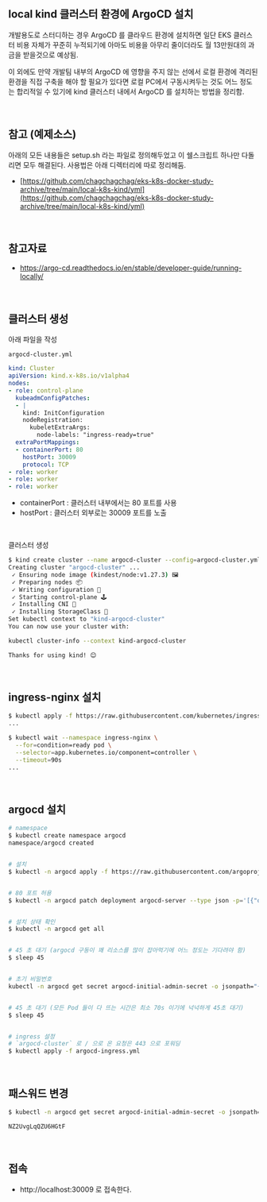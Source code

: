 ## local kind 클러스터 환경에 ArgoCD 설치

개발용도로 스터디하는 경우 ArgoCD 를 클라우드 환경에 설치하면 일단 EKS 클러스터 비용 자체가 꾸준히 누적되기에 아마도 비용을 아무리 줄이더라도 월 13만원대의 과금을 받을것으로 예상됨.<br>

이 외에도 만약 개발팀 내부의 ArgoCD 에 영향을 주지 않는 선에서 로컬 환경에 격리된 환경을 직접 구축을 해야 할 필요가 있다면 로컬 PC에서 구동시켜두는 것도 어느 정도는 합리적일 수 있기에 kind 클러스터 내에서 ArgoCD 를 설치하는 방법을 정리함.<br>

<Br>



## 참고 (예제소스)

아래의 모든 내용들은 setup.sh 라는 파일로 정의해두었고 이 쉘스크립트 하나만 다돌리면 모두 해결된다. 사용법은 아래 디렉터리에 따로 정리해둠.

- [https://github.com/chagchagchag/eks-k8s-docker-study-archive/tree/main/local-k8s-kind/yml](https://github.com/chagchagchag/eks-k8s-docker-study-archive/tree/main/local-k8s-kind/yml)

<br>



## 참고자료

- https://argo-cd.readthedocs.io/en/stable/developer-guide/running-locally/

<br>



## 클러스터 생성

아래 파일을 작성

`argocd-cluster.yml`

```yaml
kind: Cluster
apiVersion: kind.x-k8s.io/v1alpha4
nodes:
- role: control-plane
  kubeadmConfigPatches:
  - |
    kind: InitConfiguration
    nodeRegistration:
      kubeletExtraArgs:
        node-labels: "ingress-ready=true"
  extraPortMappings:
  - containerPort: 80
    hostPort: 30009
    protocol: TCP
- role: worker
- role: worker
- role: worker
```

- containerPort : 클러스터 내부에서는 80 포트를 사용
- hostPort : 클러스터 외부로는 30009 포트를 노출

<br>



클러스터 생성

```bash
$ kind create cluster --name argocd-cluster --config=argocd-cluster.yml
Creating cluster "argocd-cluster" ...
 ✓ Ensuring node image (kindest/node:v1.27.3) 🖼
 ✓ Preparing nodes 📦
 ✓ Writing configuration 📜
 ✓ Starting control-plane 🕹️
 ✓ Installing CNI 🔌
 ✓ Installing StorageClass 💾
Set kubectl context to "kind-argocd-cluster"
You can now use your cluster with:

kubectl cluster-info --context kind-argocd-cluster

Thanks for using kind! 😊
```

<br>



## ingress-nginx 설치

```bash
$ kubectl apply -f https://raw.githubusercontent.com/kubernetes/ingress-nginx/main/deploy/static/provider/kind/deploy.yaml
...

$ kubectl wait --namespace ingress-nginx \
  --for=condition=ready pod \
  --selector=app.kubernetes.io/component=controller \
  --timeout=90s
...
```

<br>



## argocd 설치

```bash
# namespace
$ kubectl create namespace argocd
namespace/argocd created


# 설치
$ kubectl -n argocd apply -f https://raw.githubusercontent.com/argoproj/argo-cd/stable/manifests/install.yaml


# 80 포트 허용
$ kubectl -n argocd patch deployment argocd-server --type json -p='[{"op":"replace","path":"/spec/template/spec/containers/0/args","value":["/usr/local/bin/argocd-server","--insecure"]}]'


# 설치 상태 확인
$ kubectl -n argocd get all


# 45 초 대기 (argocd 구동이 꽤 리소스를 많이 잡아먹기에 어느 정도는 기다려야 함)
$ sleep 45


# 초기 비밀번호
kubectl -n argocd get secret argocd-initial-admin-secret -o jsonpath="{.data.password}" | base64 -d


# 45 초 대기 (모든 Pod 들이 다 뜨는 시간은 최소 70s 이기에 넉넉하게 45초 대기)
$ sleep 45


# ingress 설정
# `argocd-cluster` 로 / 으로 온 요청은 443 으로 포워딩
$ kubectl apply -f argocd-ingress.yml
```

<br>



## 패스워드 변경

```bash
$ kubectl -n argocd get secret argocd-initial-admin-secret -o jsonpath="{.data.password}" | base64 -d

NZ2UvgLqQZU6HGtF
```

<br>



## 접속

- http://localhost:30009 로 접속한다.

<br>



